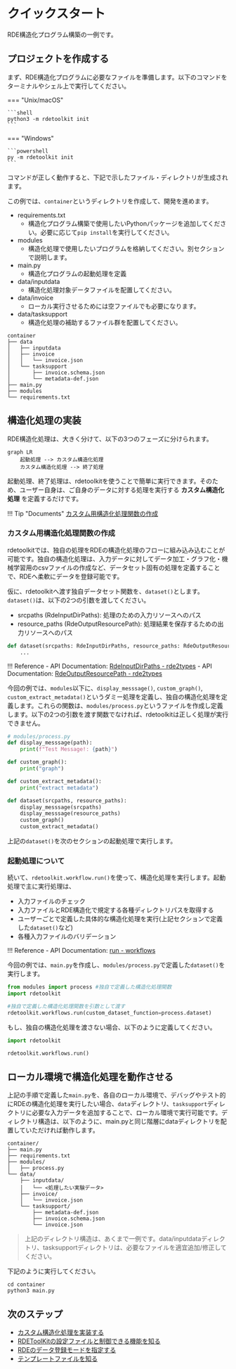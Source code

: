 # クイックスタート

RDE構造化プログラム構築の一例です。

## プロジェクトを作成する

まず、RDE構造化プログラムに必要なファイルを準備します。以下のコマンドをターミナルやシェル上で実行してください。

=== "Unix/macOS"

    ```shell
    python3 -m rdetoolkit init
    ```

=== "Windows"

    ```powershell
    py -m rdetoolkit init
    ```

コマンドが正しく動作すると、下記で示したファイル・ディレクトリが生成されます。

この例では、`container`というディレクトリを作成して、開発を進めます。

- requirements.txt
    - 構造化プログラム構築で使用したいPythonパッケージを追加してください。必要に応じて`pip install`を実行してください。
- modules
    - 構造化処理で使用したいプログラムを格納してください。別セクションで説明します。
- main.py
    - 構造化プログラムの起動処理を定義
- data/inputdata
    - 構造化処理対象データファイルを配置してください。
- data/invoice
    - ローカル実行させるためには空ファイルでも必要になります。
- data/tasksupport
    - 構造化処理の補助するファイル群を配置してください。

```shell
container
├── data
│   ├── inputdata
│   ├── invoice
│   │   └── invoice.json
│   └── tasksupport
│       ├── invoice.schema.json
│       └── metadata-def.json
├── main.py
├── modules
└── requirements.txt
```

## 構造化処理の実装

RDE構造化処理は、大きく分けて、以下の3つのフェーズに分けられます。

```mermaid
graph LR
    起動処理 --> カスタム構造化処理
    カスタム構造化処理 --> 終了処理
```

起動処理、終了処理は、rdetoolkitを使うことで簡単に実行できます。そのため、ユーザー自身は、ご自身のデータに対する処理を実行する **カスタム構造化処理** を定義するだけです。

!!! Tip "Documents"
    [カスタム用構造化処理関数の作成](structured.md/#_5)

### カスタム用構造化処理関数の作成

rdetoolkitでは、独自の処理をRDEの構造化処理のフローに組み込み込むことが可能です。独自の構造化処理は、入力データに対してデータ加工・グラフ化・機械学習用のcsvファイルの作成など、データセット固有の処理を定義することで、RDEへ柔軟にデータを登録可能です。

仮に、rdetoolkitへ渡す独自データセット関数を、`dataset()`とします。`dataset()`は、以下の2つの引数を渡してください。

- srcpaths (RdeInputDirPaths): 処理のための入力リソースへのパス
- resource_paths (RdeOutputResourcePath): 処理結果を保存するための出力リソースへのパス

```python
def dataset(srcpaths: RdeInputDirPaths, resource_paths: RdeOutputResourcePath):
    ...
```

!!! Reference
    - API Documentation: [RdeInputDirPaths - rde2types](rdetoolkit/models/rde2types.md/#rdeinputdirpaths)
    - API Documentation: [RdeOutputResourcePath - rde2types](rdetoolkit/models/rde2types.md/#rdeoutputresourcepath)

今回の例では、`modules`以下に、`display_messsage()`, `custom_graph()`, `custom_extract_metadata()`というダミー処理を定義し、独自の構造化処理を定義します。これらの関数は、`modules/process.py`というファイルを作成し定義します。以下の2つの引数を渡す関数でなければ、rdetoolkitは正しく処理が実行できません。

```python
# modules/process.py
def display_messsage(path):
    print(f"Test Message!: {path}")

def custom_graph():
    print("graph")

def custom_extract_metadata():
    print("extract metadata")

def dataset(srcpaths, resource_paths):
    display_messsage(srcpaths)
    display_messsage(resource_paths)
    custom_graph()
    custom_extract_metadata()
```

上記の`dataset()`を次のセクションの起動処理で実行します。

### 起動処理について

続いて、`rdetoolkit.workflow.run()`を使って、構造化処理を実行します。起動処理で主に実行処理は、

- 入力ファイルのチェック
- 入力ファイルとRDE構造化で規定する各種ディレクトリパスを取得する
- ユーザーごとで定義した具体的な構造化処理を実行(上記セクションで定義した`dataset()`など)
- 各種入力ファイルのバリデーション

!!! Reference
    - API Documentation: [run - workflows](rdetoolkit/workflows.md/#run)

今回の例では、`main.py`を作成し、`modules/process.py`で定義した`dataset()`を実行します。

```python
from modules import process #独自で定義した構造化処理関数
import rdetoolkit

#独自で定義した構造化処理関数を引数として渡す
rdetoolkit.workflows.run(custom_dataset_function=process.dataset)
```

もし、独自の構造化処理を渡さない場合、以下のように定義してください。

```python
import rdetoolkit

rdetoolkit.workflows.run()
```

## ローカル環境で構造化処理を動作させる

上記の手順で定義した`main.py`を、各自のローカル環境で、デバッグやテスト的にRDEの構造化処理を実行したい場合、`data`ディレクトリ、`tasksupport`ディレクトリに必要な入力データを追加することで、ローカル環境で実行可能です。ディレクトリ構造は、以下のように、main.pyと同じ階層にdataディレクトリを配置していただければ動作します。

```shell
container/
├── main.py
├── requirements.txt
├── modules/
│   ├── process.py
└── data/
    ├── inputdata/
    │   └── <処理したい実験データ>
    ├── invoice/
    │   └── invoice.json
    └── tasksupport/
        ├── metadata-def.json
        ├── invoice.schema.json
        └── invoice.json
```

> 上記のディレクトリ構造は、あくまで一例です。data/inputdataディレクトリ、tasksupportディレクトリは、必要なファイルを適宜追加/修正してください。

下記のように実行してください。

```shell
cd container
python3 main.py
```

## 次のステップ

- [カスタム構造化処理を実装する](structured_process/structured.md)
- [RDEToolKitの設定ファイルと制御できる機能を知る](config/config.md)
- [RDEのデータ登録モードを指定する](config/mode.md)
- [テンプレートファイルを知る](metadata_definition_file.md)
